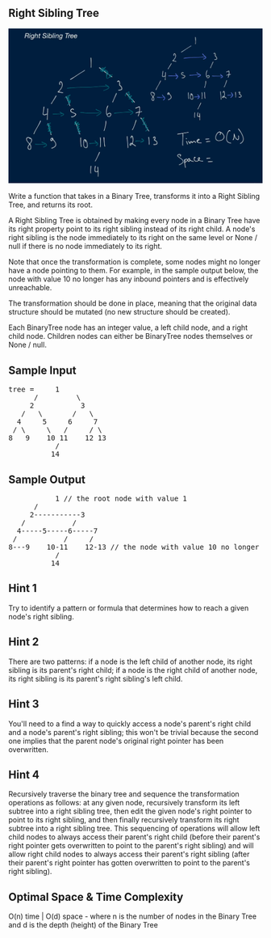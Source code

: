 ## Right Sibling Tree

![](right_sibling.PNG)

  Write a function that takes in a Binary Tree, transforms it into a Right
  Sibling Tree, and returns its root.

  A Right Sibling Tree is obtained by making every node in a Binary Tree have
  its right property point to its right sibling instead of its
  right child. A node's right sibling is the node immediately to its right on
  the same level or None / null if there is no node
  immediately to its right.

  Note that once the transformation is complete, some nodes might no longer have
  a node pointing to them. For example, in the sample output below, the node
  with value 10 no longer has any inbound pointers and is
  effectively unreachable.

  The transformation should be done in place, meaning that the original data
  structure should be mutated (no new structure should be created).

  Each BinaryTree node has an integer value, a
  left child node, and a right child node. Children
  nodes can either be BinaryTree nodes themselves or
  None / null.

## Sample Input

<pre>
tree =     1
      /         \
     2           3
   /   \       /   \
  4     5     6     7
 / \     \   /     / \
8   9    10 11    12 13
           /
          14
</pre>

## Sample Output

<pre>
           1 // the root node with value 1
      /
     2-----------3
   /           /
  4-----5-----6-----7
 /           /     /
8---9    10-11    12-13 // the node with value 10 no longer has a node pointing to it
           /
          14
</pre>

## Hint 1

  Try to identify a pattern or formula that determines how to reach a given node's right sibling.

## Hint 2

  There are two patterns: if a node is the left child of another node, its right sibling is its parent's right child; if a node is the right child of another node, its right sibling is its parent's right sibling's left child.

## Hint 3

  You'll need to a find a way to quickly access a node's parent's right child and a node's parent's right sibling; this won't be trivial because the second one implies that the parent node's original right pointer has been overwritten.

## Hint 4

  Recursively traverse the binary tree and sequence the transformation operations as follows: at any given node, recursively transform its left subtree into a right sibling tree, then edit the given node's right pointer to point to its right sibling, and then finally recursively transform its right subtree into a right sibling tree. This sequencing of operations will allow left child nodes to always access their parent's right child (before their parent's right pointer gets overwritten to point to the parent's right sibling) and will allow right child nodes to always access their parent's right sibling (after their parent's right pointer has gotten overwritten to point to the parent's right sibling).

## Optimal Space & Time Complexity

  O(n) time | O(d) space - where n is the number of nodes in the Binary Tree and d is the depth (height) of the Binary Tree
